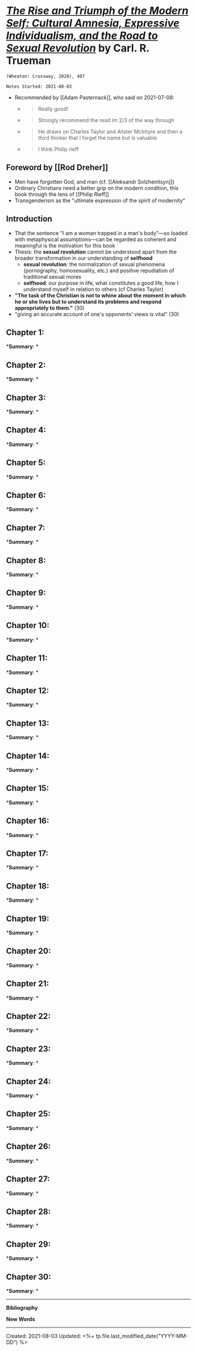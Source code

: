 
# [*The Rise and Triumph of the Modern Self: Cultural Amnesia, Expressive Individualism, and the Road to Sexual Revolution*](https://www.amazon.com/Rise-Triumph-Modern-Self-Individualism/dp/1433556332) by Carl. R. Trueman

`(Wheaton: Crossway, 2020), 407`

`Notes Started: 2021-08-03`

- Recommended by [[Adam Pasternack]], who said on 2021-07-08:
	- >Really good!
	- >Strongly recommend the read im 2/3 of the way through
	- >He draws on Charles Taylor and Alister McIntyre and then a third thinker that I forget the name but is valuable
	- >I think Philip rieff

## Foreword by [[Rod Dreher]]
- Men have forgotten God, and man (cf. [[Aleksandr Solzhenitsyn]])
- Ordinary Christians need a better grip on the modern condition, this book through the lens of [[Philip Rieff]]
- Transgenderism as the "ultimate expression of the spirit of modernity"


## Introduction
- That the sentence "I am a woman trapped in a man's body"—so loaded with metaphysical assumptions—can be regarded as coherent and meaningful is the motivation for this book
- Thesis: the **sexual revolution** cannot be understood apart from the broader transformation in our understanding of **selfhood**
	- **sexual revolution**: the normalization of sexual phenomena (pornography, homosexuality, etc.) and positive repudiation of traditional sexual mores
	- **selfhood**: our purpose in life, what constitutes a good life, how I understand myself in relation to others (cf Charles Taylor)
- **"The task of the Christian is not to whine about the moment in which he or she lives but to understand its problems and respond appropriately to them."** (30)
- "giving an accurate account of one's opponents' views is vital" (30)



## Chapter 1:
***Summary**: *



## Chapter 2:
***Summary**: *



## Chapter 3:
***Summary**: *



## Chapter 4:
***Summary**: *



## Chapter 5:
***Summary**: *



## Chapter 6:
***Summary**: *



## Chapter 7:
***Summary**: *



## Chapter 8:
***Summary**: *



## Chapter 9:
***Summary**: *



## Chapter 10:
***Summary**: *



## Chapter 11:
***Summary**: *



## Chapter 12:
***Summary**: *



## Chapter 13:
***Summary**: *



## Chapter 14:
***Summary**: *



## Chapter 15:
***Summary**: *



## Chapter 16:
***Summary**: *



## Chapter 17:
***Summary**: *



## Chapter 18:
***Summary**: *



## Chapter 19:
***Summary**: *



## Chapter 20:
***Summary**: *



## Chapter 21:
***Summary**: *



## Chapter 22:
***Summary**: *



## Chapter 23:
***Summary**: *



## Chapter 24:
***Summary**: *



## Chapter 25:
***Summary**: *



## Chapter 26:
***Summary**: *



## Chapter 27:
***Summary**: *



## Chapter 28:
***Summary**: *



## Chapter 29:
***Summary**: *



## Chapter 30:
***Summary**: *

--- 

**Bibliography**


**New Words**

---
Created: 2021-08-03
Updated: <%+ tp.file.last_modified_date("YYYY-MM-DD") %>

